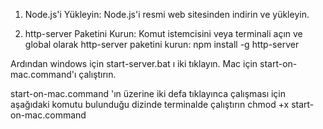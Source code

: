1. Node.js'i Yükleyin:
Node.js'i resmi web sitesinden indirin ve yükleyin.

2. http-server Paketini Kurun:
Komut istemcisini veya terminali açın ve global olarak http-server paketini kurun:
npm install -g http-server

Ardından windows için start-server.bat ı iki tıklayın.
Mac için start-on-mac.command'ı çalıştırın.

start-on-mac.command 'ın üzerine iki defa tıklayınca çalışması için aşağıdaki komutu bulunduğu dizinde terminalde çalıştırın
chmod +x start-on-mac.command
